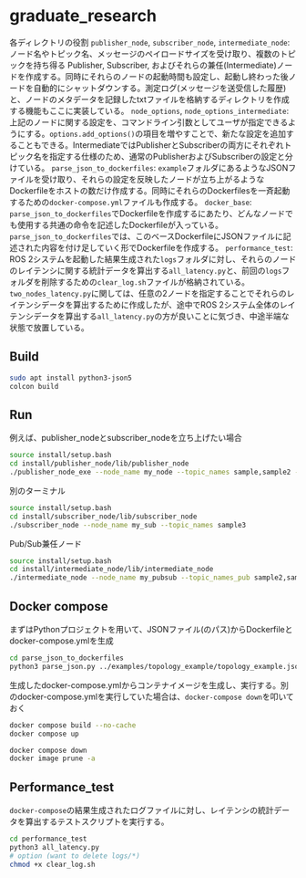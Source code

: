 # graduate_research

各ディレクトリの役割
`publisher_node`, `subscriber_node`, `intermediate_node`:
ノード名やトピック名、メッセージのペイロードサイズを受け取り、複数のトピックを持ち得る Publisher, Subscriber, およびそれらの兼任(Intermediate)ノードを作成する。同時にそれらのノードの起動時間も設定し、起動し終わった後ノードを自動的にシャットダウンする。測定ログ(メッセージを送受信した履歴)と、ノードのメタデータを記録したtxtファイルを格納するディレクトリを作成する機能もここに実装している。
`node_options`, `node_options_intermediate`:
上記のノードに関する設定を、コマンドライン引数としてユーザが指定できるようにする。`options.add_options()`の項目を増やすことで、新たな設定を追加することもできる。IntermediateではPublisherとSubscriberの両方にそれぞれトピック名を指定する仕様のため、通常のPublisherおよびSubscriberの設定と分けている。
`parse_json_to_dockerfiles`:
`example`フォルダにあるようなJSONファイルを受け取り、それらの設定を反映したノードが立ち上がるようなDockerfileをホストの数だけ作成する。同時にそれらのDockerfilesを一斉起動するための`docker-compose.yml`ファイルも作成する。
`docker_base`:
`parse_json_to_dockerfiles`でDockerfileを作成するにあたり、どんなノードでも使用する共通の命令を記述したDockerfileが入っている。`parse_json_to_dockerfiles`では、このベースDockerfileにJSONファイルに記述された内容を付け足していく形でDockerfileを作成する。
`performance_test`:
ROS 2システムを起動した結果生成された`logs`フォルダに対し、それらのノードのレイテンシに関する統計データを算出する`all_latency.py`と、前回の`logs`フォルダを削除するための`clear_log.sh`ファイルが格納されている。`two_nodes_latency.py`に関しては、任意の2ノードを指定することでそれらのレイテンシデータを算出するために作成したが、途中でROS 2システム全体のレイテンシデータを算出する`all_latency.py`の方が良いことに気づき、中途半端な状態で放置している。

## Build
```bash
sudo apt install python3-json5
colcon build
```

## Run
例えば、publisher_nodeとsubscriber_nodeを立ち上げたい場合
``` bash
source install/setup.bash
cd install/publisher_node/lib/publisher_node
./publisher_node_exe --node_name my_node --topic_names sample,sample2 -s 8,16  -p 1000,500
```
別のターミナル
``` bash
source install/setup.bash
cd install/subscriber_node/lib/subscriber_node
./subscriber_node --node_name my_sub --topic_names sample3
```
Pub/Sub兼任ノード
``` bash
source install/setup.bash
cd install/intermediate_node/lib/intermediate_node
./intermediate_node --node_name my_pubsub --topic_names_pub sample2,sample3 --topic_names_sub sample,sample2 -s 8,16 -p 500,1000
```

## Docker compose
まずはPythonプロジェクトを用いて、JSONファイル(のパス)からDockerfileとdocker-compose.ymlを生成
```bash
cd parse_json_to_dockerfiles
python3 parse_json.py ../examples/topology_example/topology_example.json 
```
生成したdocker-compose.ymlからコンテナイメージを生成し、実行する。別のdocker-compose.ymlを実行していた場合は、`docker-compose down`を叩いておく
```bash
docker compose build --no-cache
docker compose up
```

```bash
docker compose down
docker image prune -a
```
## Performance_test
`docker-compose`の結果生成されたログファイルに対し、レイテンシの統計データを算出するテストスクリプトを実行する。
```bash
cd performance_test
python3 all_latency.py
# option (want to delete logs/*)
chmod +x clear_log.sh
```
